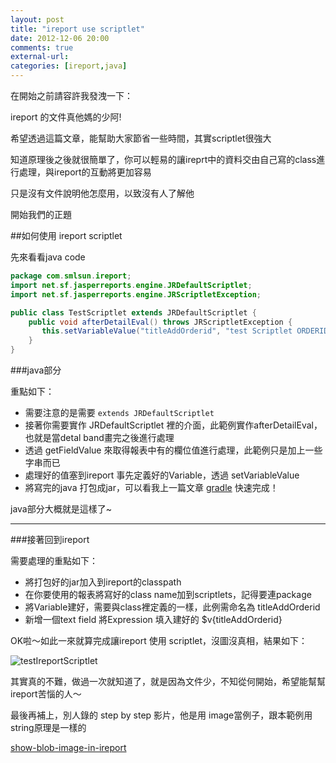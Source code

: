 ```yaml
---
layout: post
title: "ireport use scriptlet"
date: 2012-12-06 20:00
comments: true
external-url: 
categories: [ireport,java]
---
```


在開始之前請容許我發洩一下：

ireport 的文件真他媽的少阿!

希望透過這篇文章，能幫助大家節省一些時間，其實scriptlet很強大

知道原理後之後就很簡單了，你可以輕易的讓ireprt中的資料交由自己寫的class進行處理，與ireport的互動將更加容易

只是沒有文件說明他怎麼用，以致沒有人了解他

開始我們的正題

##如何使用 ireport scriptlet

先來看看java code

``` java
package com.smlsun.ireport;
import net.sf.jasperreports.engine.JRDefaultScriptlet;
import net.sf.jasperreports.engine.JRScriptletException;

public class TestScriptlet extends JRDefaultScriptlet {
    public void afterDetailEval() throws JRScriptletException {
       this.setVariableValue("titleAddOrderid", "test Scriptlet ORDERID:"+getFieldValue("ORDERID").toString() );
    }
}
```

###java部分

重點如下：

* 需要注意的是需要 ``extends JRDefaultScriptlet``
* 接著你需要實作 JRDefaultScriptlet 裡的介面，此範例實作afterDetailEval，也就是當detal band畫完之後進行處理
* 透過 getFieldValue 來取得報表中有的欄位值進行處理，此範例只是加上一些字串而已
* 處理好的值塞到ireport 事先定義好的Variable，透過 setVariableValue
* 將寫完的java 打包成jar，可以看我上一篇文章 [gradle](http://smlsun.com/blog/2012/12/06/agile-java-with-gradle/) 快速完成！


java部分大概就是這樣了~

---

###接著回到ireport

需要處理的重點如下：

* 將打包好的jar加入到ireport的classpath
* 在你要使用的報表將寫好的class name加到scriptlets，記得要連package
* 將Variable建好，需要與class裡定義的一樣，此例需命名為 titleAddOrderid
* 新增一個text field 將Expression 填入建好的 $v{titleAddOrderid}

OK啦～如此一來就算完成讓ireport 使用 scriptlet，沒圖沒真相，結果如下：

![testIreportScriptlet](https://lh6.googleusercontent.com/-aK45tf5w6U8/UMFWA9BRnhI/AAAAAAAALXU/WYeH7MHoSh8/s640/testIreportScriptlet.jpg)

其實真的不難，做過一次就知道了，就是因為文件少，不知從何開始，希望能幫幫ireport苦惱的人～

最後再補上，別人錄的 step by step 影片，他是用 image當例子，跟本範例用string原理是一樣的

[show-blob-image-in-ireport](http://ireport-tutorial.blogspot.tw/2008/11/show-blob-image-in-ireport.html)




